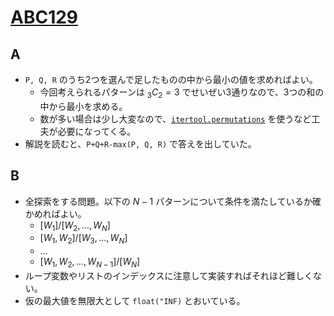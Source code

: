 # [ABC129](https://atcoder.jp/contests/abc129)
## A
* `P, Q, R` のうち2つを選んで足したものの中から最小の値を求めればよい。
  * 今回考えられるパターンは ${}_3C{}_2 = 3$ でせいぜい3通りなので、3つの和の中から最小を求める。
  * 数が多い場合は少し大変なので、[`itertool.permutations`](https://docs.python.org/ja/3/library/itertools.html#itertools.permutations) を使うなど工夫が必要になってくる。
* 解説を読むと、`P+Q+R-max(P, Q, R)` で答えを出していた。

## B
* 全探索をする問題。以下の $N-1$ パターンについて条件を満たしているか確かめればよい。
  * $[W_1] / [W_2, \dots, W_N]$
  * $[W_1, W_2] / [W_3, \dots, W_N]$
  * ...
  * $[W_1, W_2, \dots, W_{N-1}] / [W_N]$
* ループ変数やリストのインデックスに注意して実装すればそれほど難しくない。
* 仮の最大値を無限大として `float("INF)` とおいている。